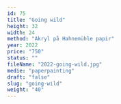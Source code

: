```yaml
---
id: 75
title: "Going wild"
height: 32
width: 24
method: "Akryl på Hahnemühle papir"
year: 2022
price: "750"
status: ""
fileName: "2022-going-wild.jpg"
medie: "paperpainting"
draft: "false"
slug: "going-wild"
weight: "40"
---
```

